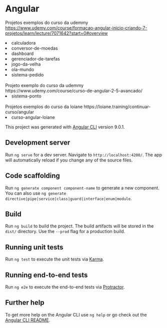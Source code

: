 # Angular

Projetos exemplos do curso da udemmy https://www.udemy.com/course/formacao-angular-inicio-criando-7-projetos/learn/lecture/7071642?start=0#overview
<li>calculadora</li>
<li>conversor-de-moedas</li>
<li>dashboard</li>
<li>gerenciador-de-tarefas</li>
<li>jogo-da-velha</li>
<li>ola-mundo</li>
<li>sistema-pedido</li>

<br>
Projeto exemplo do curso da udemmy https://www.udemy.com/course/curso-de-angular-2-5-avancado/
<li>sistema-ponto</li>

<br>
Projetos exemplos do curso da loiane https://loiane.training/continuar-curso/angular
<li>curso-angular-loiane</li>



This project was generated with [Angular CLI](https://github.com/angular/angular-cli) version 9.0.1.

## Development server

Run `ng serve` for a dev server. Navigate to `http://localhost:4200/`. The app will automatically reload if you change any of the source files.

## Code scaffolding

Run `ng generate component component-name` to generate a new component. You can also use `ng generate directive|pipe|service|class|guard|interface|enum|module`.

## Build

Run `ng build` to build the project. The build artifacts will be stored in the `dist/` directory. Use the `--prod` flag for a production build.

## Running unit tests

Run `ng test` to execute the unit tests via [Karma](https://karma-runner.github.io).

## Running end-to-end tests

Run `ng e2e` to execute the end-to-end tests via [Protractor](http://www.protractortest.org/).

## Further help

To get more help on the Angular CLI use `ng help` or go check out the [Angular CLI README](https://github.com/angular/angular-cli/blob/master/README.md).
